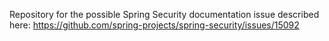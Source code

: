 Repository for the possible Spring Security documentation issue described here: https://github.com/spring-projects/spring-security/issues/15092
